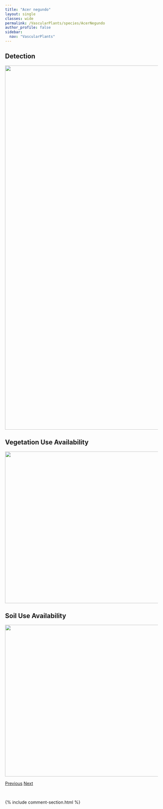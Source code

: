 ```yaml
---
title: "Acer negundo"
layout: single
classes: wide
permalink: /VascularPlants/species/AcerNegundo
author_profile: false
sidebar:
  nav: "VascularPlants"
---
```


<h2>Detection</h2>

<a href="https://drive.google.com/uc?export=view&id=1Fk6JEtshCr4ornUKaGjH7i_Gn0tbQBC8">
<img src="https://drive.google.com/uc?export=view&id=1Fk6JEtshCr4ornUKaGjH7i_Gn0tbQBC8" height = "1200" width = "800">
</a>


<h2>Vegetation Use Availability</h2>

<a href="https://drive.google.com/uc?export=view&id=1RdhgMr8LpxL3zutrMUVPdW1fNOkgXbK1">
<img src="https://drive.google.com/uc?export=view&id=1RdhgMr8LpxL3zutrMUVPdW1fNOkgXbK1" height = "500" width = "1000">
</a>


<h2>Soil Use Availability</h2>

<a href="https://drive.google.com/uc?export=view&id=1AYPEL1PcEg0XHNgP8zy489JugpkHkGcQ">
<img src="https://drive.google.com/uc?export=view&id=1AYPEL1PcEg0XHNgP8zy489JugpkHkGcQ" height = "500" width = "1000">
</a>


<a href="/DevelopmentWebsite/VascularPlants/species/AcerGlabrum" class="pagination--pager" title="Acer glabrum">Previous</a> <a href="/DevelopmentWebsite/VascularPlants/species/AcerTataricum" class="pagination--pager" title="Acer tataricum">Next</a>

<p>&nbsp;</p>

{% include comment-section.html %}

